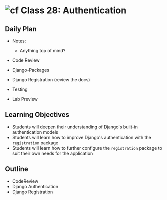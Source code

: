 # ![cf](http://i.imgur.com/7v5ASc8.png) Class 28: Authentication

## Daily Plan
- Notes:
    - Anything top of mind?
    
- Code Review
- Django-Packages
- Django Registration (review the docs)
- Testing
- Lab Preview

## Learning Objectives

- Students will deepen their understanding of Django's built-in authentication models
- Students will learn how to improve Django's authentication with the `registration` package
- Students will learn how to further configure the `registration` package to suit their own needs for the application

## Outline
- CodeReview
- Django Authentication
- Django Registration
<!-- [Hyperlinks]  -->


<!-- links -->
<!-- [Hyperlinks]: To supporting materials -->

